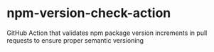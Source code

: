 # npm-version-check-action
GitHub Action that validates npm package version increments in pull requests to ensure proper semantic versioning
